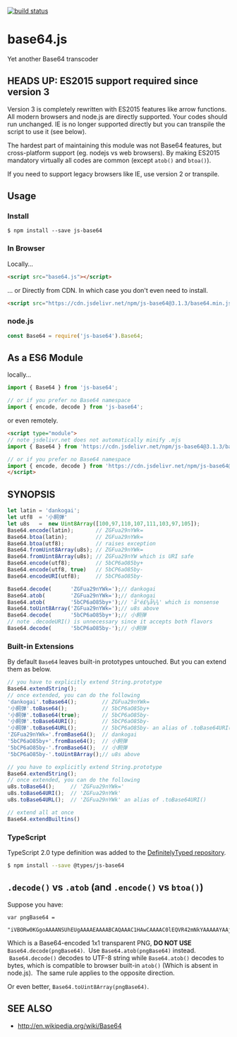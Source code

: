 [![build status](https://secure.travis-ci.org/dankogai/js-base64.png)](http://travis-ci.org/dankogai/js-base64)

# base64.js

Yet another Base64 transcoder

## HEADS UP: ES2015 support required since version 3

Version 3 is completely rewritten with ES2015 features like arrow functions.  All modern browsers and node.js are directly supported.  Your codes should run unchanged.  IE is no longer supported directly but you can transpile the script to use it (see below).

The hardest part of maintaining this module was not Base64 features, but cross-platform support (eg. nodejs vs web browsers).  By making ES2015 mandatory virtually all codes are common (except `atob()` and `btoa()`).

If you need to support legacy browsers like IE, use version 2 or transpile.

## Usage

### Install

```shell
$ npm install --save js-base64
```

### In Browser

Locally…

```html
<script src="base64.js"></script>
```

… or Directly from CDN.  In which case you don't even need to install.

```html
<script src="https://cdn.jsdelivr.net/npm/js-base64@3.1.3/base64.min.js">
```

### node.js

```javascript
const Base64 = require('js-base64').Base64;
```

## As a ES6 Module

locally…

```javascript
import { Base64 } from 'js-base64';

// or if you prefer no Base64 namespace
import { encode, decode } from 'js-base64';
```

or even remotely.

```html
<script type="module">
// note jsdelivr.net does not automatically minify .mjs
import { Base64 } from 'https://cdn.jsdelivr.net/npm/js-base64@3.1.3/base64.mjs';

// or if you prefer no Base64 namespace
import { encode, decode } from 'https://cdn.jsdelivr.net/npm/js-base64@3.1.3/base64.mjs';
</script>
```

## SYNOPSIS

```javascript
let latin = 'dankogai';
let utf8  = '小飼弾'
let u8s   =  new Uint8Array([100,97,110,107,111,103,97,105]);
Base64.encode(latin);       // ZGFua29nYWk=
Base64.btoa(latin);         // ZGFua29nYWk=
Base64.btoa(utf8);          // raises exception 
Base64.fromUint8Array(u8s); // ZGFua29nYWk=
Base64.fromUint8Array(u8s); // ZGFua29nYW which is URI safe
Base64.encode(utf8);        // 5bCP6aO85by+
Base64.encode(utf8, true)   // 5bCP6aO85by-
Base64.encodeURI(utf8);     // 5bCP6aO85by-
```

```javascript
Base64.decode(      'ZGFua29nYWk=');// dankogai
Base64.atob(        'ZGFua29nYWk=');// dankogai
Base64.atob(        '5bCP6aO85by+');// 'å°é£¼å¼¾' which is nonsense
Base64.toUint8Array('ZGFua29nYWk=');// u8s above
Base64.decode(      '5bCP6aO85by+');// 小飼弾
// note .decodeURI() is unnecessary since it accepts both flavors
Base64.decode(      '5bCP6aO85by-');// 小飼弾
```

### Built-in Extensions

By default `Base64` leaves built-in prototypes untouched.  But you can extend them as below.

```javascript
// you have to explicitly extend String.prototype
Base64.extendString();
// once extended, you can do the following
'dankogai'.toBase64();        // ZGFua29nYWk=
'小飼弾'.toBase64();           // 5bCP6aO85by+
'小飼弾'.toBase64(true);       // 5bCP6aO85by-
'小飼弾'.toBase64URI();        // 5bCP6aO85by-
'小飼弾'.toBase64URL();        // 5bCP6aO85by- an alias of .toBase64URI()
'ZGFua29nYWk='.fromBase64();  // dankogai
'5bCP6aO85by+'.fromBase64();  // 小飼弾
'5bCP6aO85by-'.fromBase64();  // 小飼弾
'5bCP6aO85by-'.toUint8Array();// u8s above
```

```javascript
// you have to explicitly extend String.prototype
Base64.extendString();
// once extended, you can do the following
u8s.toBase64();     // 'ZGFua29nYWk='
u8s.toBase64URI();  // 'ZGFua29nYWk'
u8s.toBase64URL();  // 'ZGFua29nYWk' an alias of .toBase64URI()
```

```javascript
// extend all at once
Base64.extendBuiltins()
```

### TypeScript

TypeScript 2.0 type definition was added to the [DefinitelyTyped repository](https://github.com/DefinitelyTyped/DefinitelyTyped).

```bash
$ npm install --save @types/js-base64
```

## `.decode()` vs `.atob` (and `.encode()` vs `btoa()`)

Suppose you have:

```
var pngBase64 = 
  "iVBORw0KGgoAAAANSUhEUgAAAAEAAAABCAQAAAC1HAwCAAAAC0lEQVR42mNkYAAAAAYAAjCB0C8AAAAASUVORK5CYII=";
```

Which is a Base64-encoded 1x1 transparent PNG, **DO NOT USE** `Base64.decode(pngBase64)`.  Use `Base64.atob(pngBase64)` instead.  `Base64.decode()` decodes to UTF-8 string while `Base64.atob()` decodes to bytes, which is compatible to browser built-in `atob()` (Which is absent in node.js).  The same rule applies to the opposite direction.

Or even better, `Base64.toUint8Array(pngBase64)`.

## SEE ALSO

+ http://en.wikipedia.org/wiki/Base64
